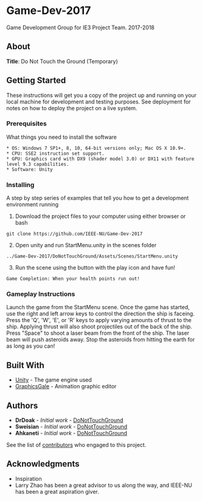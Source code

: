 # Game-Dev-2017

Game Development Group for IE3 Project Team. 2017-2018 <br/>

## About
**Title**: Do Not Touch the Ground (Temporary)

## Getting Started

These instructions will get you a copy of the project up and running on your local machine for development and testing purposes. See deployment for notes on how to deploy the project on a live system.

### Prerequisites

What things you need to install the software

```
* OS: Windows 7 SP1+, 8, 10, 64-bit versions only; Mac OS X 10.9+.
* CPU: SSE2 instruction set support.
* GPU: Graphics card with DX9 (shader model 3.0) or DX11 with feature level 9.3 capabilities.
* Software: Unity
```

### Installing

A step by step series of examples that tell you how to get a development environment running

1. Download the project files to your computer using either browser or bash

```
git clone https://github.com/IEEE-NU/Game-Dev-2017
```
2. Open unity and run StartMenu.unity in the scenes folder

```
../Game-Dev-2017/DoNotTouchGround/Assets/Scenes/StartMenu.unity
```
3. Run the scene using the button with the play icon and have fun!
```
Game Completion: When your health points run out!
```
### Gameplay Instructions
Launch the game from the StartMenu scene. Once the game has started, use the right and left arrow keys to control the direction the ship is faceing. Press the 'Q', 'W', 'E', or 'R' keys to apply varying amounts of thrust to the ship. Applying thrust will also shoot projectiles out of the back of the ship. Press "Space" to shoot a laser beam from the front of the ship. The laser beam will push asteroids away. Stop the asteroids from hitting the earth for as long as you can!

## Built With

* [Unity](https://docs.unity3d.com/Manual/index.html) - The game engine used
* [GraphicsGale](https://graphicsgale.com/us/spec.html) - Animation graphic editor


## Authors

* **DrDoak** - *Initial work* - [DoNotTouchGround](https://github.com/IEEE-NU/Game-Dev-2017/tree/master/DoNotTouchGround)
* **Sweisian** - *Initial work* - [DoNotTouchGround](https://github.com/IEEE-NU/Game-Dev-2017/tree/master/DoNotTouchGround)
* **Ahkaneti** - *Initial work* - [DoNotTouchGround](https://github.com/IEEE-NU/Game-Dev-2017/tree/master/DoNotTouchGround)

See the list of [contributors](https://github.com/IEEE-NU/Game-Dev-2017/contributors) who engaged to this project.

## Acknowledgments

* Inspiration
* Larry Zhao has been a great advisor to us along the way, and IEEE-NU has been a great aspiration giver.
